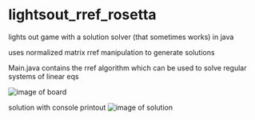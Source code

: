 # lightsout_rref_rosetta
lights out game with a solution solver (that sometimes works) in java

uses normalized matrix rref manipulation to generate solutions

Main.java contains the rref algorithm which can be used to solve regular systems of linear eqs

![image of board](https://i.imgur.com/4QvrZXO.png)

solution with console printout
![image of solution](https://i.imgur.com/uHhwLov.png)
